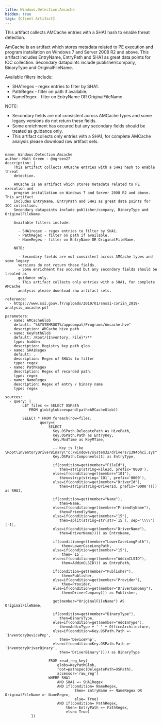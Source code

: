 ```yaml
---
title: Windows.Detection.Amcache
hidden: true
tags: [Client Artifact]
---
```


This artifact collects AMCache entries with a SHA1 hash to enable threat
detection.

AmCache is an artifact which stores metadata related to PE execution and
program installation on Windows 7 and Server 2008 R2 and above. This artifact
includes EntryName, EntryPath and SHA1 as great data points for IOC collection.
Secondary datapoints include publisher/company, BinaryType and OriginalFileName.

Available filters include:

  - SHA1regex - regex entries to filter by SHA1.
  - PathRegex - filter on path if available.
  - NameRegex - filter on EntryName OR OriginalFileName.

NOTE:

  - Secondary fields are not consistent across AMCache types and some legacy
  versions do not return these fields.
  - Some enrichment has occured but any secondary fields should be treated as
  guidance only.
  - This artifact collects only entries with a SHA1, for complete AMCache
  analysis please download raw artifact sets.


<pre><code class="language-yaml">
name: Windows.Detection.Amcache
author: Matt Green - @mgreen27
description: |
    This artifact collects AMCache entries with a SHA1 hash to enable threat
    detection.

    AmCache is an artifact which stores metadata related to PE execution and
    program installation on Windows 7 and Server 2008 R2 and above. This artifact
    includes EntryName, EntryPath and SHA1 as great data points for IOC collection.
    Secondary datapoints include publisher/company, BinaryType and OriginalFileName.

    Available filters include:

      - SHA1regex - regex entries to filter by SHA1.
      - PathRegex - filter on path if available.
      - NameRegex - filter on EntryName OR OriginalFileName.

    NOTE:

      - Secondary fields are not consistent across AMCache types and some legacy
      versions do not return these fields.
      - Some enrichment has occured but any secondary fields should be treated as
      guidance only.
      - This artifact collects only entries with a SHA1, for complete AMCache
      analysis please download raw artifact sets.

reference:
  - https://www.ssi.gouv.fr/uploads/2019/01/anssi-coriin_2019-analysis_amcache.pdf

parameters:
  - name: AMCacheGlob
    default: &quot;%SYSTEMROOT%/appcompat/Programs/Amcache.hve&quot;
    description: AMCache hive path
  - name: KeyPathGlob
    default: /Root/{Inventory, File}*/**
    type: hidden
    description: Registry key path glob
  - name: SHA1Regex
    default: .
    description: Regex of SHA1s to filter
    type: regex
  - name: PathRegex
    description: Regex of recorded path.
    type: regex
  - name: NameRegex
    description: Regex of entry / binary name
    type: regex

sources:
  - query: |
        LET files &lt;= SELECT OSPath
           FROM glob(globs=expand(path=AMCacheGlob))

        SELECT * FROM foreach(row=files,
                query={
                    SELECT
                      Key.OSPath.DelegatePath As HivePath,
                      Key.OSPath.Path as EntryKey,
                      Key.ModTime as KeyMTime,

                      -- Key is like \Root\InventoryDriverBinary\&quot;c:/windows/system32/drivers/1394ohci.sys&quot;
                      Key.OSPath.Components[1] as EntryType,

                      if(condition=get(member=&quot;FileId&quot;),
                         then=strip(string=FileId, prefix=&#x27;0000&#x27;),
                      else=if(condition=get(member=&quot;101&quot;),
                         then=strip(string=`101`, prefix=&#x27;0000&#x27;),
                      else=if(condition=get(member=&quot;DriverId&quot;),
                         then=strip(string=DriverId, prefix=&#x27;0000&#x27;)))) as SHA1,

                      if(condition=get(member=&quot;Name&quot;),
                         then=Name,
                      else=if(condition=get(member=&quot;FriendlyName&quot;),
                         then=FriendlyName,
                      else=if(condition=get(member=&quot;15&quot;),
                         then=split(string=str(str=`15`), sep=&#x27;\\\\&#x27;)[-1],
                      else=if(condition=get(member=&quot;DriverName&quot;),
                         then=DriverName)))) as EntryName,

                      if(condition=get(member=&quot;LowerCaseLongPath&quot;),
                          then=LowerCaseLongPath,
                      else=if(condition=get(member=&quot;15&quot;),
                          then=`15`,
                      else=if(condition=get(member=&quot;AddinCLSID&quot;),
                          then=AddinCLSID))) as EntryPath,

                      if(condition=get(member=&quot;Publisher&quot;),
                          then=Publisher,
                      else=if(condition=get(member=&quot;Provider&quot;),
                          then=Provider,
                      else=if(condition=get(member=&quot;DriverCompany&quot;),
                          then=DriverCompany))) as Publisher,

                      get(member=&quot;OriginalFileName&quot;) AS OriginalFileName,

                      if(condition=get(member=&quot;BinaryType&quot;),
                         then=BinaryType,
                      else=if(condition=get(member=&quot;AddInType&quot;),
                         then=AddinType + &#x27; &#x27; + OfficeArchitecture,
                      else=if(condition=Key.OSPath.Path =~ &#x27;InventoryDevicePnp&#x27;,
                         then=&#x27;DevicePnp&#x27;,
                      else=if(condition=Key.OSPath.Path =~ &#x27;InventoryDriverBinary&#x27;,
                         then=&#x27;DriverBinary&#x27;)))) as BinaryType

                    FROM read_reg_key(
                        globs=KeyPathGlob,
                        root=pathspec(DelegatePath=OSPath),
                        accessor=&#x27;raw_reg&#x27;)
                    WHERE SHA1
                        AND SHA1 =~ SHA1Regex
                        AND if(condition= NameRegex,
                                then= EntryName =~ NameRegex OR OriginalFileName =~ NameRegex,
                                else= True)
                        AND if(condition= PathRegex,
                            then= EntryPath =~ PathRegex,
                            else= True)
            })
</code></pre>

